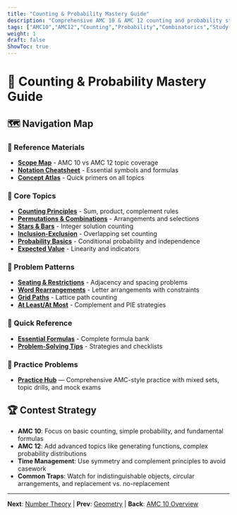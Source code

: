 ```yaml
---
title: "Counting & Probability Mastery Guide"
description: "Comprehensive AMC 10 & AMC 12 counting and probability study guide with problem patterns, formulas, and strategies."
tags: ["AMC10","AMC12","Counting","Probability","Combinatorics","Study Guide"]
weight: 1
draft: false
ShowToc: true
---
```


# 🎯 Counting & Probability Mastery Guide

## 🗺️ Navigation Map

### 📘 Reference Materials
- **[Scope Map](01-reference/scope-map)** - AMC 10 vs AMC 12 topic coverage
- **[Notation Cheatsheet](01-reference/notation-cheatsheet)** - Essential symbols and formulas
- **[Concept Atlas](01-reference/concept-atlas)** - Quick primers on all topics

### 🧭 Core Topics
- **[Counting Principles](02-topics/counting-principles)** - Sum, product, complement rules
- **[Permutations & Combinations](02-topics/permutations-combinations)** - Arrangements and selections
- **[Stars & Bars](02-topics/stars-and-bars)** - Integer solution counting
- **[Inclusion-Exclusion](02-topics/inclusion-exclusion)** - Overlapping set counting
- **[Probability Basics](02-topics/probability-basics)** - Conditional probability and independence
- **[Expected Value](02-topics/expected-value)** - Linearity and indicators

### 🧩 Problem Patterns
- **[Seating & Restrictions](03-problem-types/seatings-restrictions)** - Adjacency and spacing problems
- **[Word Rearrangements](03-problem-types/word-rearrangements)** - Letter arrangements with constraints
- **[Grid Paths](03-problem-types/grid-paths)** - Lattice path counting
- **[At Least/At Most](03-problem-types/at-least-at-most)** - Complement and PIE strategies

### 📏 Quick Reference
- **[Essential Formulas](04-formulas/essential-formulas)** - Complete formula bank
- **[Problem-Solving Tips](05-tips/problem-solving-tips)** - Strategies and checklists

### 🎲 Practice Problems
- **[Practice Hub](practice)** — Comprehensive AMC-style practice with mixed sets, topic drills, and mock exams

## 🏆 Contest Strategy

- **AMC 10**: Focus on basic counting, simple probability, and fundamental formulas
- **AMC 12**: Add advanced topics like generating functions, complex probability distributions
- **Time Management**: Use symmetry and complement principles to avoid casework
- **Common Traps**: Watch for indistinguishable objects, circular arrangements, and replacement vs. no-replacement

---

**Next**: [Number Theory](../number-theory) | **Prev**: [Geometry](../geometry) | **Back**: [AMC 10 Overview](../)